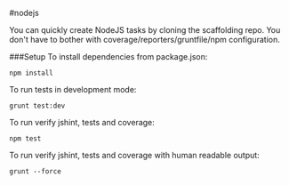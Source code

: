 #nodejs

You can quickly create NodeJS tasks by cloning the scaffolding repo. 
You don't have to bother with coverage/reporters/gruntfile/npm configuration.

###Setup
To install dependencies from package.json:

    npm install

To run tests in development mode:

    grunt test:dev

To run verify jshint, tests and coverage:

    npm test

To run verify jshint, tests and coverage with human readable output:

    grunt --force

